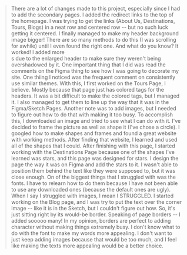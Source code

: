 > There are a lot of changes made to this project, especially since I had to add the secondary pages.
> I added the redirect links to the top of the homepage.
> I was trying to get the links (About Us, Destinations, Tours, Blogs) in a neat row and centered row -- but no such luck getting it centered.
> I finally managed to make my header background image bigger! There are so many methods to do this (I was scrolling for awhile) until I even found the right one. And what do you know? It worked!
> I added more <br>s due to the enlarged header to make sure they weren't being overshadowed by it.
> One important thing that I did was read the comments on the Figma thing to see how I was going to decorate my site. One thiing I noticed was the frequent comment on consistently use similar themes.
> With this, I first worked on the Tours Page, I believe. Mostly because that page just has colored tags for the headers.
> It was a bit difficult to make the colored tags, but I managed it. I also managed to get them to line up the way that it was in the Figma/Sketch Pages. 
> Another note was to add images, but I needed to figure out how to do that with making it too busy. To accomplish this, I downloaded an image and tried to see what I can do with it.
> I've decided to frame the picture as well as shape it (I've chose a circle). I googled how to make shapes and frames and found a great website with working methods.
> After finding that website, I learned and used all of the shapes that I could.
> After finishing with this page, I started working with the Destinations Page because one of the shapes I've learned was stars, and this page was designed for stars.
> I design the page the way it was on Figma and add the stars to it. I wasn't able to position them behind the text like they were supposed to, but it was close enough.
> On of the biggest things that I struggled with was the fonts. I have to relearn how to do them because I have not been able to use any downloaded ones (because the default ones are ugly).
> When I say I struggled with images, I mean I STRUGGLED. I started working on the Blog page, and I was try to put the text over the corner image -- like it is in the Sketch, but I couldn't figure out how. So, it's just sitting right by its would-be border.
> Speaking of page borders -- I added sooooo many! In my opinion, borders are perfect to adding character without making things extremely busy.
> I don't know what to do with the font to make my words more appealing. I don't want to just keep adding images because that would be too much, and I feel like making the texts more appealing would be a better choice.